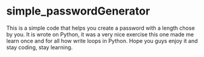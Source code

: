 # simple_passwordGenerator

This is a simple code that helps you create a password with a length chose by you.
It is wrote on Python, it was a very nice exercise this one made me learn once and for all how write loops in Python.
Hope you guys enjoy it and stay coding, stay learning.
